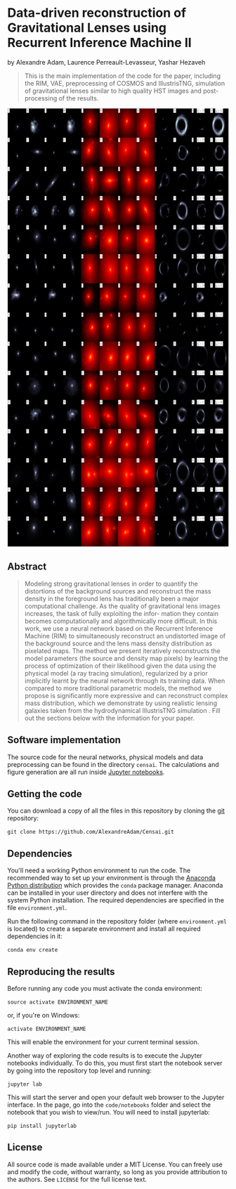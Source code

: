 # Data-driven reconstruction of Gravitational Lenses using Recurrent Inference Machine II

by
Alexandre Adam,
Laurence Perreault-Levasseur,
Yashar Hezaveh

> This is the main implementation of the code for the paper, 
> including the RIM, VAE, preprocessing of COSMOS and IllustrisTNG, 
> simulation of gravitational lenses similar to high quality HST images 
> and post-processing of the results.

<img src="https://raw.githubusercontent.com/AlexandreAdam/Censai/barebone/.github/images/large_result_grid.png" alt="" style="height: 1000px; width:1000px;"/>

## Abstract
> Modeling strong gravitational lenses in order to quantify the distortions of the background sources
> and reconstruct the mass density in the foreground lens has traditionally been a major computational
> challenge. As the quality of gravitational lens images increases, the task of fully exploiting the infor-
> mation they contain becomes computationally and algorithmically more difficult. In this work, we use
> a neural network based on the Recurrent Inference Machine (RIM) to simultaneously reconstruct an
> undistorted image of the background source and the lens mass density distribution as pixelated maps.
> The method we present iteratively reconstructs the model parameters (the source and density map
> pixels) by learning the process of optimization of their likelihood given the data using the physical
> model (a ray tracing simulation), regularized by a prior implicitly learnt by the neural network through
> its training data. When compared to more traditional parametric models, the method we propose is
> significantly more expressive and can reconstruct complex mass distribution, which we demonstrate
> by using realistic lensing galaxies taken from the hydrodynamical IllustrisTNG simulation .
> Fill out the sections below with the information for your paper.


## Software implementation
The source code for the neural networks, physical models and data preprocessing 
can be found in the directory `censai`.
The calculations and figure generation are all run inside
[Jupyter notebooks](http://jupyter.org/).


## Getting the code

You can download a copy of all the files in this repository by cloning the
[git](https://git-scm.com/) repository:

    git clone https://github.com/AlexandreAdam/Censai.git


## Dependencies

You'll need a working Python environment to run the code.
The recommended way to set up your environment is through the
[Anaconda Python distribution](https://www.anaconda.com/download/) which
provides the `conda` package manager.
Anaconda can be installed in your user directory and does not interfere with
the system Python installation.
The required dependencies are specified in the file `environment.yml`.

Run the following command in the repository folder (where `environment.yml`
is located) to create a separate environment and install all required
dependencies in it:

    conda env create


## Reproducing the results

Before running any code you must activate the conda environment:

    source activate ENVIRONMENT_NAME

or, if you're on Windows:

    activate ENVIRONMENT_NAME

This will enable the environment for your current terminal session.

Another way of exploring the code results is to execute the Jupyter notebooks
individually.
To do this, you must first start the notebook server by going into the
repository top level and running:

    jupyter lab

This will start the server and open your default web browser to the Jupyter
interface. In the page, go into the `code/notebooks` folder and select the
notebook that you wish to view/run. You will need to install jupyterlab:

    pip install jupyterlab


## License

All source code is made available under a MIT License. You can freely
use and modify the code, without warranty, so long as you provide attribution
to the authors. See `LICENSE` for the full license text.

